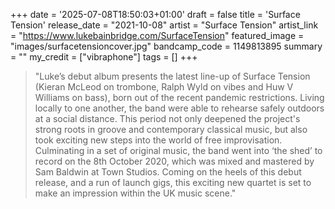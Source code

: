 +++
date = '2025-07-08T18:50:03+01:00'
draft = false
title = 'Surface Tension'
release_date = "2021-10-08"
artist = "Surface Tension"
artist_link = "https://www.lukebainbridge.com/SurfaceTension"
featured_image = "images/surfacetensioncover.jpg"
bandcamp_code = 1149813895
summary = ""
my_credit = ["vibraphone"]
tags = []
+++

> "Luke’s debut album presents the latest line-up of Surface Tension (Kieran McLeod on trombone, Ralph Wyld on vibes and Huw V Williams on bass), born out of the recent pandemic restrictions. Living locally to one another, the band were able to rehearse safely outdoors at a social distance. This period not only deepened the project's strong roots in groove and contemporary classical music, but also took exciting new steps into the world of free improvisation. Culminating in a set of original music, the band went into ‘the shed’ to record on the 8th October 2020, which was mixed and mastered by Sam Baldwin at Town Studios. Coming on the heels of this debut release, and a run of launch gigs, this exciting new quartet is set to make an impression within the UK music scene."